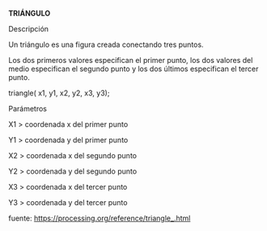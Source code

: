 **TRIÁNGULO**

Descripción	

Un triángulo es una figura creada conectando tres puntos. 

Los dos primeros valores especifican el primer punto, los dos valores del medio especifican el segundo punto y los dos últimos especifican el tercer punto.

triangle( x1, y1, x2, y2, x3, y3);

Parámetros

X1 > coordenada x del primer punto

Y1 > coordenada y del primer punto

X2 > coordenada x del segundo punto

Y2 > coordenada y del segundo punto

X3 > coordenada x del tercer punto

Y3 > coordenada y del tercer punto



fuente: https://processing.org/reference/triangle_.html